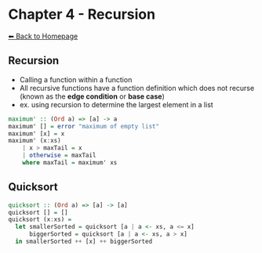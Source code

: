 # Chapter 4 - Recursion
[⬅︎ Back to Homepage](../../index.md)

## Recursion
- Calling a function within a function
- All recursive functions have a function definition which does not recurse (known as the **edge condition** or **base case**)
- ex. using recursion to determine the largest element in a list
```haskell
maximum' :: (Ord a) => [a] -> a
maximum' [] = error "maximum of empty list"
maximum' [x] = x
maximum' (x:xs)
    | x > maxTail = x
    | otherwise = maxTail
    where maxTail = maximum' xs
```

## Quicksort
```haskell
quicksort :: (Ord a) => [a] -> [a]
quicksort [] = []
quicksort (x:xs) =
  let smallerSorted = quicksort [a | a <- xs, a <= x]
      biggerSorted = quicksort [a | a <- xs, a > x]
  in smallerSorted ++ [x] ++ biggerSorted
```
